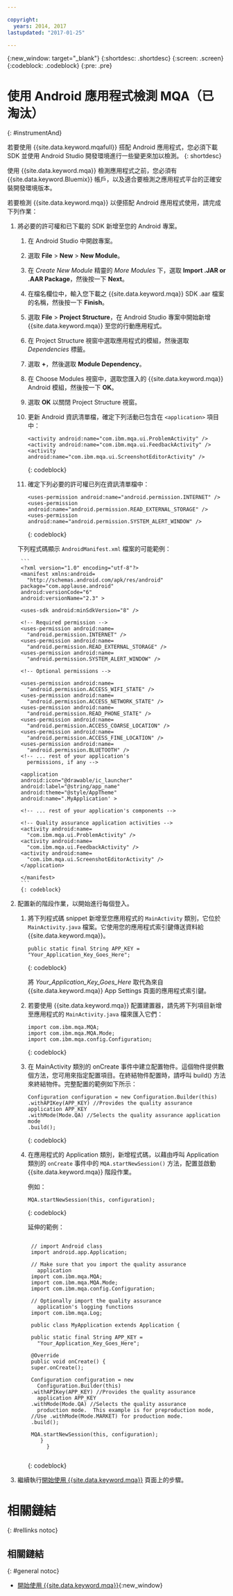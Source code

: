 ```yaml
---

copyright:
  years: 2014, 2017
lastupdated: "2017-01-25"

---
```


{:new_window: target="_blank"}
{:shortdesc: .shortdesc}
{:screen: .screen}
{:codeblock: .codeblock}
{:pre: .pre}


# 使用 Android 應用程式檢測 MQA（已淘汰）
{: #instrumentAnd}


若要使用 {{site.data.keyword.mqafull}} 搭配 Android 應用程式，您必須下載 SDK 並使用 Android Studio 開發環境進行一些變更來加以檢測。
{: shortdesc}

使用 {{site.data.keyword.mqa}} 檢測應用程式之前，您必須有 {{site.data.keyword.Bluemix}} 帳戶，以及適合要檢測之應用程式平台的正確安裝開發環境版本。

若要檢測 {{site.data.keyword.mqa}} 以便搭配 Android 應用程式使用，請完成下列作業：

1. 將必要的許可權和已下載的 SDK 新增至您的 Android 專案。

	1. 在 Android Studio 中開啟專案。
	
	2. 選取 **File** > **New** > **New Module**。
	
	3. 在 *Create New Module* 精靈的 *More Modules* 下，選取 **Import .JAR or .AAR Package**，然後按一下 **Next**。
	
	4. 在檔名欄位中，輸入您下載之 {{site.data.keyword.mqa}} SDK .aar 檔案的名稱，然後按一下 **Finish**。
	
	5. 選取 **File** > **Project Structure**，在 Android Studio 專案中開始新增 {{site.data.keyword.mqa}} 至您的行動應用程式。
	
	6. 在 Project Structure 視窗中選取應用程式的模組，然後選取 *Dependencies* 標籤。
	
	7. 選取 **+**，然後選取 **Module Dependency**。
	
	8. 在 Choose Modules 視窗中，選取您匯入的 {{site.data.keyword.mqa}} Android 模組，然後按一下 **OK**。
	
	9. 選取 **OK** 以關閉 Project Structure 視窗。
	
	10. 更新 Android 資訊清單檔，確定下列活動已包含在 `<application>` 項目中：
	    
		```
		<activity android:name="com.ibm.mqa.ui.ProblemActivity" />
		<activity android:name="com.ibm.mqa.ui.FeedbackActivity" />
		<activity android:name="com.ibm.mqa.ui.ScreenshotEditorActivity" />
		```
		{: codeblock}
	   
	11. 確定下列必要的許可權已列在資訊清單檔中：
	
		```
		<uses-permission android:name="android.permission.INTERNET" /> 
		<uses-permission android:name="android.permission.READ_EXTERNAL_STORAGE" />
		<uses-permission android:name="android.permission.SYSTEM_ALERT_WINDOW" />
		```
		{: codeblock}
   
	下列程式碼顯示 `AndroidManifest.xml` 檔案的可能範例：

		```
		<?xml version="1.0" encoding="utf-8"?>
        <manifest xmlns:android=
		  "http://schemas.android.com/apk/res/android"
        package="com.applause.android"
        android:versionCode="6"
        android:versionName="2.3" >

        <uses-sdk android:minSdkVersion="8" />

        <!-- Required permission -->
        <uses-permission android:name=
		  "android.permission.INTERNET" /> 
        <uses-permission android:name=
		  "android.permission.READ_EXTERNAL_STORAGE" />
        <uses-permission android:name=
		  "android.permission.SYSTEM_ALERT_WINDOW" /> 

        <!-- Optional permissions -->
  
        <uses-permission android:name=
		  "android.permission.ACCESS_WIFI_STATE" />
        <uses-permission android:name=
		  "android.permission.ACCESS_NETWORK_STATE" />
        <uses-permission android:name=
		  "android.permission.READ_PHONE_STATE" />
        <uses-permission android:name=
		  "android.permission.ACCESS_COARSE_LOCATION" />
        <uses-permission android:name=
		  "android.permission.ACCESS_FINE_LOCATION" />
        <uses-permission android:name=
		  "android.permission.BLUETOOTH" />
        <!-- ... rest of your application's 
		  permissions, if any -->

        <application
        android:icon="@drawable/ic_launcher"
        android:label="@string/app_name"
        android:theme="@style/AppTheme"
        android:name=".MyApplication' >

        <!-- ... rest of your application's components -->

        <!-- Quality assurance application activities -->
        <activity android:name=
		  "com.ibm.mqa.ui.ProblemActivity" />
        <activity android:name=
		  "com.ibm.mqa.ui.FeedbackActivity" />
        <activity android:name=
		  "com.ibm.mqa.ui.ScreenshotEditorActivity" /> 
        </application>

        </manifest>
		```
	    {: codeblock}

2. 配置新的階段作業，以開始進行每個登入。

	1. 將下列程式碼 snippet 新增至您應用程式的 `MainActivity` 類別，它位於 `MainActivity.java` 檔案。它使用您的應用程式索引鍵傳送資料給 {{site.data.keyword.mqa}}。
		 
		```
		public static final String APP_KEY = "Your_Application_Key_Goes_Here";
		```
		{: codeblock}
		
		將 *Your_Application_Key_Goes_Here* 取代為來自 {{site.data.keyword.mqa}} App Settings 頁面的應用程式索引鍵。
	
	2. 若要使用 {{site.data.keyword.mqa}} 配置建置器，請先將下列項目新增至應用程式的 `MainActivity.java` 檔來匯入它們： 
		
		```
		import com.ibm.mqa.MQA;
		import com.ibm.mqa.MQA.Mode;
		import com.ibm.mqa.config.Configuration;
		```
		{: codeblock}
		
	3. 在 MainActivity 類別的 onCreate 事件中建立配置物件。這個物件提供數個方法，您可用來指定配置項目。在終結物件配置時，請呼叫 build() 方法來終結物件。完整配置的範例如下所示：
	
		```
		Configuration configuration = new Configuration.Builder(this)
		.withAPIKey(APP_KEY) //Provides the quality assurance application APP_KEY
		.withMode(Mode.QA) //Selects the quality assurance application mode
		.build();
		```
		{: codeblock}
	
	4. 在應用程式的 Application 類別，新增程式碼，以藉由呼叫 Application 類別的 `onCreate` 事件中的 `MQA.startNewSession()` 方法，配置並啟動 {{site.data.keyword.mqa}} 階段作業。
	
	    例如： 
		   
		```
		MQA.startNewSession(this, configuration);
		```
		{: codeblock}

        延伸的範例：

		<pre><code>
		// import Android class
        import android.app.Application;

        // Make sure that you import the quality assurance 
		  application
        import com.ibm.mqa.MQA;
        import com.ibm.mqa.MQA.Mode;
        import com.ibm.mqa.config.Configuration;

        // Optionally import the quality assurance 
		  application's logging functions
        import com.ibm.mqa.Log;

        public class MyApplication extends Application {
 
	    public static final String APP_KEY = 
		  "Your_Application_Key_Goes_Here";
 
	    @Override
	    public void onCreate() {
		super.onCreate();
		 
		Configuration configuration = new 
		  Configuration.Builder(this)
		.withAPIKey(APP_KEY) //Provides the quality assurance 
		  application APP_KEY
		.withMode(Mode.QA) //Selects the quality assurance 
		  production mode.  This example is for preproduction mode, 
		//Use .withMode(Mode.MARKET) for production mode. 
		.build();
 
		MQA.startNewSession(this, configuration);
	       }
             }
		</code></pre>
		{: codeblock}

3. 繼續執行[開始使用 {{site.data.keyword.mqa}}](index.html) 頁面上的步驟。


# 相關鏈結
{: #rellinks notoc}

## 相關鏈結
{: #general notoc}
* [開始使用 {{site.data.keyword.mqa}}](index.html){:new_window}
